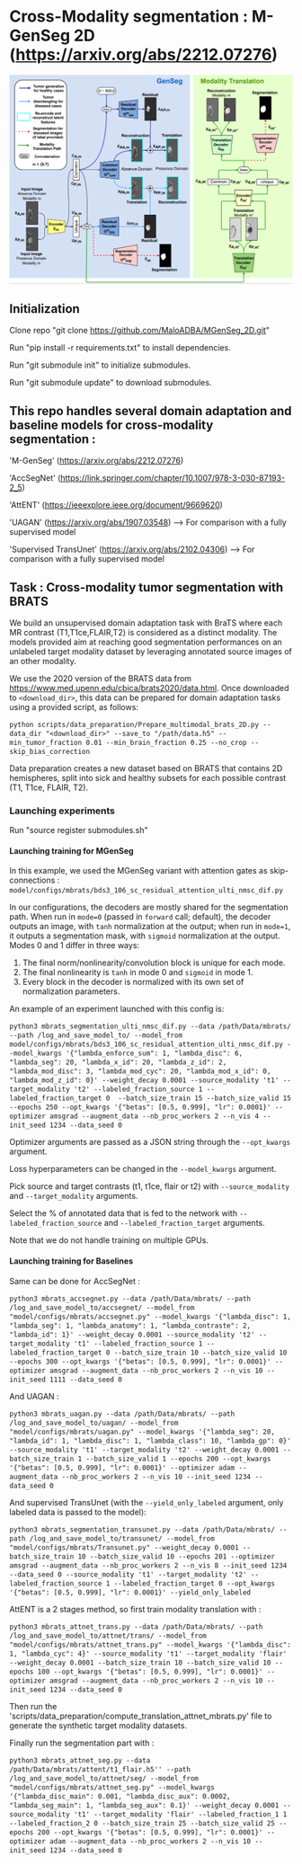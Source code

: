 # Cross-Modality segmentation : M-GenSeg 2D (https://arxiv.org/abs/2212.07276)

![Screenshot](M-GenSeg-compact.png)

## Initialization

Clone repo "git clone https://github.com/MaloADBA/MGenSeg_2D.git"

Run "pip install -r requirements.txt" to install dependencies. 

Run "git submodule init" to initialize submodules.

Run "git submodule update" to download submodules.

## This repo handles several domain adaptation and baseline models for cross-modality segmentation :

'M-GenSeg' (https://arxiv.org/abs/2212.07276)

'AccSegNet' (https://link.springer.com/chapter/10.1007/978-3-030-87193-2_5)

'AttENT' (https://ieeexplore.ieee.org/document/9669620)

'UAGAN' (https://arxiv.org/abs/1907.03548) --> For comparison with a fully supervised model

'Supervised TransUnet' (https://arxiv.org/abs/2102.04306) --> For comparison with a fully supervised model

## Task : Cross-modality tumor segmentation with BRATS

We build an unsupervised domain adaptation task with BraTS where each MR contrast (T1,T1ce,FLAIR,T2) is considered as a distinct modality. The models provided aim at reaching good segmentation performances on an unlabeled target modality dataset by leveraging annotated source images of an other modality.

We use the 2020 version of the BRATS data from https://www.med.upenn.edu/cbica/brats2020/data.html. Once downloaded to `<download_dir>`, this data can be prepared for domain adaptation tasks using a provided script, as follows:

```
python scripts/data_preparation/Prepare_multimodal_brats_2D.py --data_dir "<download_dir>" --save_to "/path/data.h5" --min_tumor_fraction 0.01 --min_brain_fraction 0.25 --no_crop --skip_bias_correction

```
Data preparation creates a new dataset based on BRATS that contains 2D hemispheres, split into sick and healthy subsets for each possible contrast (T1, T1ce, FLAIR, T2).

### Launching experiments

Run "source register submodules.sh"

#### Launching training for MGenSeg

In this example, we used the MGenSeg variant with attention gates as skip-connections :
`model/configs/mbrats/bds3_106_sc_residual_attention_ulti_nmsc_dif.py`

In our configurations, the decoders are mostly shared for the segmentation path. When run in `mode=0` (passed in `forward` call; default), the decoder outputs an image, with `tanh` normalization at the output; when run in `mode=1`, it outputs a segmentation mask, with `sigmoid` normalization at the output. Modes 0 and 1 differ in three ways:
1. The final norm/nonlinearity/convolution block is unique for each mode.
2. The final nonlinearity is `tanh` in mode 0 and `sigmoid` in mode 1.
3. Every block in the decoder is normalized with its own set of normalization parameters.

An example of an experiment launched with this config is:
```
python3 mbrats_segmentation_ulti_nmsc_dif.py --data /path/Data/mbrats/ --path /log_and_save_model_to/ --model_from model/configs/mbrats/bds3_106_sc_residual_attention_ulti_nmsc_dif.py --model_kwargs '{"lambda_enforce_sum": 1, "lambda_disc": 6, "lambda_seg": 20, "lambda_x_id": 20, "lambda_z_id": 2, "lambda_mod_disc": 3, "lambda_mod_cyc": 20, "lambda_mod_x_id": 0, "lambda_mod_z_id": 0}' --weight_decay 0.0001 --source_modality 't1' --target_modality 't2' --labeled_fraction_source 1 --labeled_fraction_target 0  --batch_size_train 15 --batch_size_valid 15 --epochs 250 --opt_kwargs '{"betas": [0.5, 0.999], "lr": 0.0001}' --optimizer amsgrad --augment_data --nb_proc_workers 2 --n_vis 4 --init_seed 1234 --data_seed 0 
```

Optimizer arguments are passed as a JSON string through the `--opt_kwargs` argument.

Loss hyperparameters can be changed in the `--model_kwargs` argument.

Pick source and target contrasts (t1, t1ce, flair or t2) with `--source_modality` and `--target_modality` arguments.

Select the % of annotated data that is fed to the network with `--labeled_fraction_source` and `--labeled_fraction_target` arguments.

Note that we do not handle training on multiple GPUs.

#### Launching training for Baselines

Same can be done for AccSegNet :
```
python3 mbrats_accsegnet.py --data /path/Data/mbrats/ --path /log_and_save_model_to/accsegnet/ --model_from "model/configs/mbrats/accsegnet.py" --model_kwargs '{"lambda_disc": 1, "lambda_seg": 1, "lambda_anatomy": 1, "lambda_contraste": 2, "lambda_id": 1}' --weight_decay 0.0001 --source_modality 't2' --target_modality 't1' --labeled_fraction_source 1 --labeled_fraction_target 0 --batch_size_train 10 --batch_size_valid 10 --epochs 300 --opt_kwargs '{"betas": [0.5, 0.999], "lr": 0.0001}' --optimizer amsgrad --augment_data --nb_proc_workers 2 --n_vis 10 --init_seed 1111 --data_seed 0
```

And UAGAN :
```
python3 mbrats_uagan.py --data /path/Data/mbrats/ --path /log_and_save_model_to/uagan/ --model_from "model/configs/mbrats/uagan.py" --model_kwargs '{"lambda_seg": 20, "lambda_id": 1, "lambda_disc": 1, "lambda_class": 10, "lambda_gp": 0}' --source_modality 't1' --target_modality 't2' --weight_decay 0.0001 --batch_size_train 1 --batch_size_valid 1 --epochs 200 --opt_kwargs '{"betas": [0.5, 0.999], "lr": 0.0001}' --optimizer adam --augment_data --nb_proc_workers 2 --n_vis 10 --init_seed 1234 --data_seed 0 
```

And supervised TransUnet (with the `--yield_only_labeled` argument, only labeled data is passed to the model):
```
python3 mbrats_segmentation_transunet.py --data /path/Data/mbrats/ --path /log_and_save_model_to/transunet/ --model_from "model/configs/mbrats/Transunet.py" --weight_decay 0.0001 --batch_size_train 10 --batch_size_valid 10 --epochs 201 --optimizer amsgrad --augment_data --nb_proc_workers 2 --n_vis 8 --init_seed 1234 --data_seed 0 --source_modality 't1' --target_modality 't2' --labeled_fraction_source 1 --labeled_fraction_target 0 --opt_kwargs '{"betas": [0.5, 0.999], "lr": 0.0001}' --yield_only_labeled
```

AttENT is a 2 stages method, so first train modality translation with :
```
python3 mbrats_attnet_trans.py --data /path/Data/mbrats/ --path /log_and_save_model_to/attnet/trans/ --model_from "model/configs/mbrats/attnet_trans.py" --model_kwargs '{"lambda_disc": 1, "lambda_cyc": 4}' --source_modality 't1' --target_modality 'flair' --weight_decay 0.0001 --batch_size_train 10 --batch_size_valid 10 --epochs 100 --opt_kwargs '{"betas": [0.5, 0.999], "lr": 0.0001}' --optimizer amsgrad --augment_data --nb_proc_workers 2 --n_vis 10 --init_seed 1234 --data_seed 0
```

Then run the 'scripts/data_preparation/compute_translation_attnet_mbrats.py' file to generate the synthetic target modality datasets.

Finally run the segmentation part with  : 
```
python3 mbrats_attnet_seg.py --data /path/Data/mbrats/attent/t1_flair.h5'' --path /log_and_save_model_to/attnet/seg/ --model_from "model/configs/mbrats/attnet_seg.py" --model_kwargs '{"lambda_disc_main": 0.001, "lambda_disc_aux": 0.0002, "lambda_seg_main": 1, "lambda_seg_aux": 0.1}' --weight_decay 0.0001 --source_modality 't1' --target_modality 'flair' --labeled_fraction_1 1 --labeled_fraction_2 0 --batch_size_train 25 --batch_size_valid 25 --epochs 200 --opt_kwargs '{"betas": [0.5, 0.999], "lr": 0.0001}' --optimizer adam --augment_data --nb_proc_workers 2 --n_vis 10 --init_seed 1234 --data_seed 0
```
